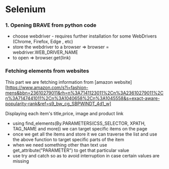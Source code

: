 # Selenium

### 1. Opening BRAVE from python code

- choose webdriver - requires further installation for some WebDrivers (Chrome, Firefox, Edge , etc)
- store the webdriver to a browser => browser = webdriver.WEB_DRIVER_NAME
- to open => browser.get(link)

### Fetching elements from websites

This part we are fetching information from [amazon website][https://www.amazon.com/s?i=fashion-mens&bbn=23610279011&rh=n%3A7141123011%2Cn%3A23610279011%2Cn%3A7147441011%2Cn%3A1040658%2Cn%3A1045558&s=exact-aware-popularity-rank&ref=s9_bw_cg_SBPWINDT_4d1_w]

Displaying each item's title,price, image and product link

- using find_elements(By.PARAMETERS(CSS_SELECTOR, XPATH, TAG_NAME and more)) we can target specific items on the page
- once we get all the items and store it we can traverse the list and use the above function to target specific parts of the item
- when we need something other than text use get_attribute("PARAMETER") to get that particular value
- use try and catch so as to avoid interruption in case certain values are missing
